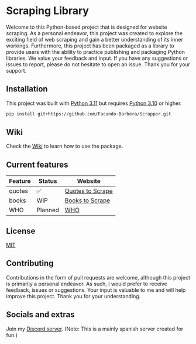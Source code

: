 # Scraping Library

Welcome to this Python-based project that is designed for website scraping. As a personal endeavor, this project was created to explore the exciting field of web scraping and gain a better understanding of its inner workings. Furthermore, this project has been packaged as a library to provide users with the ability to practice publishing and packaging Python libraries. We value your feedback and input. If you have any suggestions or issues to report, please do not hesitate to open an issue. Thank you for your support.

## Installation

This project was built with
[Python 3.11](https://www.python.org/downloads/release/python-3110/)
but requires
[Python 3.10](https://www.python.org/downloads/release/python-3100/)
or higher. 

```bash
pip install git+https://github.com/Facundo-Barbera/Scrapper.git
```

## Wiki

Check the [Wiki](https://github.com/Facundo-Barbera/Scrapper/wiki) to learn how to use the package.

## Current features

| Feature | Status  | Website                                         |
|---------|---------|-------------------------------------------------|
| quotes  | ✅      | [Quotes to Scrape](http://quotes.toscrape.com/) |
| books   | WIP     | [Books to Scrape](http://books.toscrape.com/)   |
| WHO     | Planned | [WHO](https://www.who.int/)                     |

## License

[MIT](https://choosealicense.com/licenses/mit/)

## Contributing

Contributions in the form of pull requests are welcome, although this project is primarily a personal endeavor. As such, I would prefer to receive feedback, issues or suggestions. Your input is valuable to me and will help improve this project. Thank you for your understanding.

## Socials and extras

Join my [Discord server](https://discord.gg/8Z7Y4Z9).
(Note: This is a mainly spanish server created for fun.)
